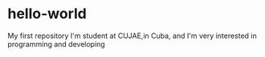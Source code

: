 # hello-world
My first repository
I'm student at CUJAE,in Cuba, and I'm very interested in programming and developing
